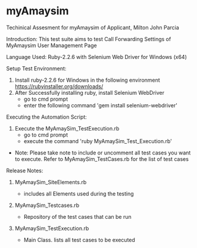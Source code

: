 # myAmaysim
Techinical Assesment for myAmaysim of Applicant, Milton John Parcia


Introduction:
This test suite aims to test Call Forwarding Settings of MyAmaysim User Management Page

Language Used: Ruby-2.2.6 with Selenium Web Driver for Windows (x64)

Setup Test Environment:
1. Install ruby-2.2.6 for Windows in the following environment
    https://rubyinstaller.org/downloads/
2. After Successfully installing ruby, install Selenium WebDriver
   - go to cmd prompt
   - enter the following command 'gem install selenium-webdriver'
   
Executing the Automation Script:
1. Execute the MyAmaySim_TestExecution.rb
   - go to cmd prompt
   - execute the command 'ruby MyAmaySim_Test_Execution.rb'
   
* Note: Please take note to include or uncomment all test cases you want to execute. Refer to MyAmaySim_TestCases.rb for the list of test cases

Release Notes:
1. MyAmaySim_SiteElements.rb
   - includes all Elements used during the testing

2. MyAmaySim_Testcases.rb
   - Repository of the test cases that can be run

3. MyAmaySim_TestExecution.rb
   - Main Class. lists all test cases to be executed
